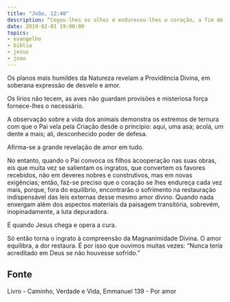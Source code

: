 ```yaml
---
title: "João, 12:40"
description: “Cegou-lhes os olhos e endureceu-lhes o coração, a fim de que não vejam com os olhos e compreendam no coração e se convertam e eu os cure.”
date: 2019-02-01 19:00:00
topics: 
- evangelho
- biblia
- jesus
- joao
---
```


Os planos mais humildes da Natureza revelam a Providência Divina, em
soberana expressão de desvelo e amor.

Os lírios não tecem, as aves não guardam provisões e misteriosa força
fornece-lhes o necessário.

A observação sobre a vida dos animais demonstra os extremos de ternura
com que o Pai vela pela Criação desde o princípio: aqui, uma asa; acolá, um
dente a mais; ali, desconhecido poder de defesa.

Afirma-se a grande revelação de amor em tudo.

No entanto, quando o Pai convoca os filhos àcooperação nas suas obras, eis que
muita vez se salientam os ingratos, que convertem os favores recebidos, não em
deveres nobres e construtivos, mas em novas exigências; então, faz-se preciso
que o coração se lhes endureça cada vez mais, porque, fora do equilíbrio,
encontrarão o sofrimento na restauração indispensável das leis externas desse
mesmo amor divino. Quando nada enxergam além dos aspectos materiais da paisagem
transitória, sobrevém, inopinadamente, a luta depuradora.

É quando Jesus chega e opera a cura.

Só então torna o ingrato à compreensão da Magnanimidade Divina.
O amor equilibra, a dor restaura. É por isso que ouvimos muitas vezes:
“Nunca teria acreditado em Deus se não houvesse sofrido.”


## Fonte
Livro - Caminho, Verdade e Vida, Emmanuel
139 - Por amor

